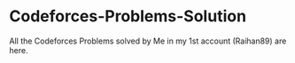# Codeforces-Problems-Solution
All the Codeforces Problems solved by Me in my 1st account (Raihan89) are here.
